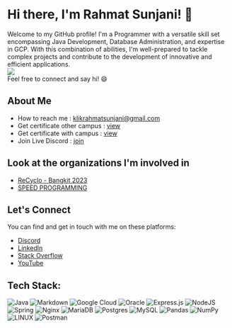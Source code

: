 # Hi there, I'm Rahmat Sunjani! 👋
Welcome to my GitHub profile! I'm a Programmer with a versatile skill set encompassing Java Development, Database Administration, and expertise in GCP. With this combination of abilities, I'm well-prepared to tackle complex projects and contribute to the development of innovative and efficient applications.
</br>
[![](https://img.shields.io/badge/Join_Sponsor-fsdio-8A2BE2)](https://github.com/sponsors/fsdio)
</br>
Feel free to connect and say hi! 😄

## About Me
- How to reach me : [klikrahmatsunjani@gmail.com](mailto:klikrahmatsunjani@gmail.com)
- Get certificate other campus : [view](https://github.com/fsdio/my-certificate/tree/da574ed4912ba196ba5a068f579ad8b90eaf5b4d/other)
- Get certificate with campus : [view](https://github.com/fsdio/my-certificate/tree/da574ed4912ba196ba5a068f579ad8b90eaf5b4d/certificate-campus)
- Join Live Discord : [join](https://discord.gg/Y3ErUpur)

## Look at the organizations I'm involved in
- [ReCyclo - Bangkit 2023](https://github.com/ReCyclo-Bangkit-2023)
- [SPEED PROGRAMMING](https://github.com/Speed-Programming)

## Let's Connect
You can find and get in touch with me on these platforms:
- [Discord](https://discord.gg/zQZVKBFJ)
- [LinkedIn](https://linkedin.com/in/rahsun)
- [Stack Overflow](https://stackoverflow.com/users/22234412)
- [YouTube](https://youtube.com/@UCTfvGw20D0Dj2pA0V5wt-8g)

## Tech Stack:
![Java](https://img.shields.io/badge/java-%23ED8B00.svg?style=flat&logo=java&logoColor=white)
![Markdown](https://img.shields.io/badge/markdown-%23000000.svg?style=flat&logo=markdown&logoColor=white)
![Google Cloud](https://img.shields.io/badge/Google%20Cloud-%234285F4.svg?style=flat&logo=google-cloud&logoColor=white)
![Oracle](https://img.shields.io/badge/Oracle-F80000?style=flat&logo=oracle&logoColor=white)
![Express.js](https://img.shields.io/badge/express.js-%23404d59.svg?style=flat&logo=express&logoColor=%2361DAFB)
![NodeJS](https://img.shields.io/badge/node.js-6DA55F?style=flat&logo=node.js&logoColor=white)
![Spring](https://img.shields.io/badge/spring-%236DB33F.svg?style=flat&logo=spring&logoColor=white)
![Nginx](https://img.shields.io/badge/nginx-%23009639.svg?style=flat&logo=nginx&logoColor=white)
![MariaDB](https://img.shields.io/badge/MariaDB-003545?style=flat&logo=mariadb&logoColor=white)
![Postgres](https://img.shields.io/badge/postgres-%23316192.svg?style=flat&logo=postgresql&logoColor=white)
![MySQL](https://img.shields.io/badge/mysql-%2300f.svg?style=flat&logo=mysql&logoColor=white)
![Pandas](https://img.shields.io/badge/pandas-%23150458.svg?style=flat&logo=pandas&logoColor=white)
![NumPy](https://img.shields.io/badge/numpy-%23013243.svg?style=flat&logo=numpy&logoColor=white)
![LINUX](https://img.shields.io/badge/Linux-FCC624?style=flat&logo=linux&logoColor=black)
![Postman](https://img.shields.io/badge/Postman-FF6C37?style=flat&logo=postman&logoColor=white)
